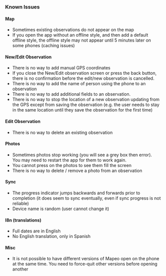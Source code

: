 ### Known Issues

#### Map

- Sometimes existing observations do not appear on the map
- If you open the app without an offline style, and then add a default offline
  style, the offline style may not appear until 5 minutes later on some phones
  (caching issues)

#### New/Edit Observation

- There is no way to add manual GPS coordinates
- If you close the New/Edit observation screen or
  press the back button, there is no confirmation before the edit/new
  observation is cancelled.
- There is no way to add the name of person using the
  phone to an observation
- There is no way to add additional fields to an
  observation.
- There is no way to stop the location of a new observation updating from the
  GPS except from saving the observation (e.g. the user needs to stay in the
  same location until they save the observation for the first time)

#### Edit Observation

- There is no way to delete an existing observation

#### Photos

- Sometimes photos stop working (you will see a grey box then error). You may
  need to restart the app for them to work again.
- You cannot press on the photos to see them fill the screen
- There is no way to delete / remove a photo from an observation

#### Sync

- The progress indicator jumps backwards and forwards prior to
  completion (it does seem to sync eventually, even if sync progress is not
  reliable)
- Device name is random (user cannot change it)

#### I8n (translations)

- Full dates are in English
- No English translation, only in Spanish

#### Misc

- It is not possible to have different versions of Mapeo open on the
  phone at the same time. You need to force-quit other versions before opening
  another
